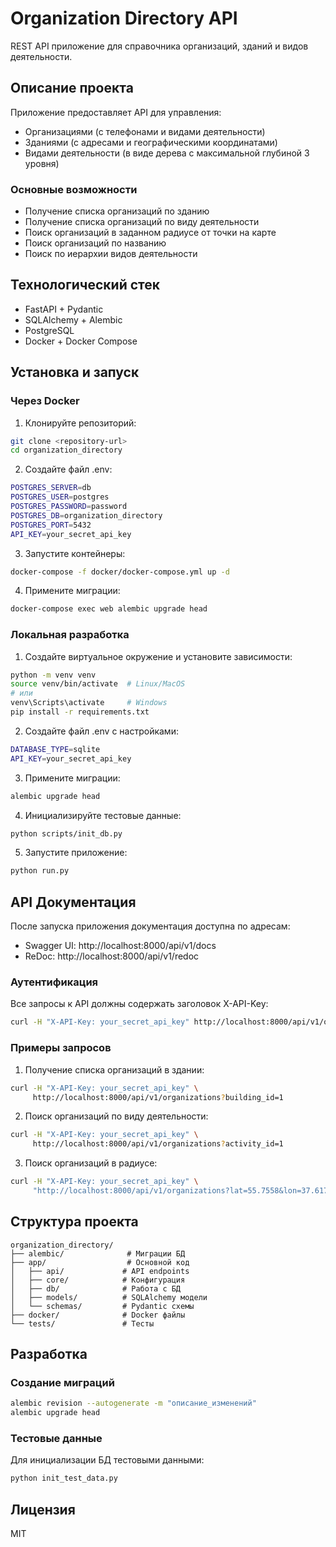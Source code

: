 # Organization Directory API

REST API приложение для справочника организаций, зданий и видов деятельности.

## Описание проекта

Приложение предоставляет API для управления:
- Организациями (с телефонами и видами деятельности)
- Зданиями (с адресами и географическими координатами)
- Видами деятельности (в виде дерева с максимальной глубиной 3 уровня)

### Основные возможности
- Получение списка организаций по зданию
- Получение списка организаций по виду деятельности
- Поиск организаций в заданном радиусе от точки на карте
- Поиск организаций по названию
- Поиск по иерархии видов деятельности

## Технологический стек

- FastAPI + Pydantic
- SQLAlchemy + Alembic
- PostgreSQL
- Docker + Docker Compose

## Установка и запуск

### Через Docker

1. Клонируйте репозиторий:
```bash
git clone <repository-url>
cd organization_directory
```

2. Создайте файл .env:
```bash
POSTGRES_SERVER=db
POSTGRES_USER=postgres
POSTGRES_PASSWORD=password
POSTGRES_DB=organization_directory
POSTGRES_PORT=5432
API_KEY=your_secret_api_key
```

3. Запустите контейнеры:
```bash
docker-compose -f docker/docker-compose.yml up -d
```

4. Примените миграции:
```bash
docker-compose exec web alembic upgrade head
```

### Локальная разработка

1. Создайте виртуальное окружение и установите зависимости:
```bash
python -m venv venv
source venv/bin/activate  # Linux/MacOS
# или
venv\Scripts\activate     # Windows
pip install -r requirements.txt
```

2. Создайте файл .env с настройками:
```bash
DATABASE_TYPE=sqlite
API_KEY=your_secret_api_key
```

3. Примените миграции:
```bash
alembic upgrade head
```

4. Инициализируйте тестовые данные:
```bash
python scripts/init_db.py
```

5. Запустите приложение:
```bash
python run.py
```

## API Документация

После запуска приложения документация доступна по адресам:
- Swagger UI: http://localhost:8000/api/v1/docs
- ReDoc: http://localhost:8000/api/v1/redoc

### Аутентификация

Все запросы к API должны содержать заголовок X-API-Key:
```bash
curl -H "X-API-Key: your_secret_api_key" http://localhost:8000/api/v1/organizations
```

### Примеры запросов

1. Получение списка организаций в здании:
```bash
curl -H "X-API-Key: your_secret_api_key" \
     http://localhost:8000/api/v1/organizations?building_id=1
```

2. Поиск организаций по виду деятельности:
```bash
curl -H "X-API-Key: your_secret_api_key" \
     http://localhost:8000/api/v1/organizations?activity_id=1
```

3. Поиск организаций в радиусе:
```bash
curl -H "X-API-Key: your_secret_api_key" \
     "http://localhost:8000/api/v1/organizations?lat=55.7558&lon=37.6173&radius=5"
```

## Структура проекта

```
organization_directory/
├── alembic/              # Миграции БД
├── app/                  # Основной код
│   ├── api/             # API endpoints
│   ├── core/            # Конфигурация
│   ├── db/              # Работа с БД
│   ├── models/          # SQLAlchemy модели
│   └── schemas/         # Pydantic схемы
├── docker/              # Docker файлы
└── tests/               # Тесты
```

## Разработка

### Создание миграций

```bash
alembic revision --autogenerate -m "описание_изменений"
alembic upgrade head
```

### Тестовые данные

Для инициализации БД тестовыми данными:
```bash
python init_test_data.py
```

## Лицензия

MIT
